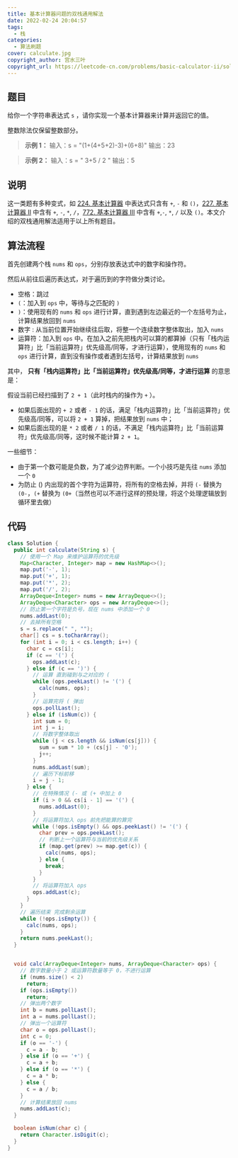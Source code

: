 ```yaml
---
title: 基本计算器问题的双栈通用解法
date: 2022-02-24 20:04:57
tags:
  - 栈
categories:
  - 算法刷题
cover: calculate.jpg
copyright_author: 宫水三叶
copyright_url: https://leetcode-cn.com/problems/basic-calculator-ii/solution/shi-yong-shuang-zhan-jie-jue-jiu-ji-biao-c65k/
---
```


## 题目

给你一个字符串表达式 `s` ，请你实现一个基本计算器来计算并返回它的值。

整数除法仅保留整数部分。

> **示例 1：**
> 输入：s = "(1+(4+5+2)-3)+(6+8)"
> 输出：23

> **示例 2：**
> 输入：s = " 3+5 / 2 "
> 输出：5

## 说明

这一类题有多种变式，如 [224. 基本计算器](https://leetcode-cn.com/problems/basic-calculator/) 中表达式只含有 `+`, `-` 和 `()`，[227. 基本计算器 II](https://leetcode-cn.com/problems/basic-calculator-ii/) 中含有 `+`, `-`, `*`, `/`，[772. 基本计算器 III](https://leetcode-cn.com/problems/basic-calculator-iii/) 中含有 `+`,`-`, `*`, `/` 以及 `()`。本文介绍的双栈通用解法适用于以上所有题目。

## 算法流程

首先创建两个栈 `nums` 和 `ops`，分别存放表达式中的数字和操作符。

然后从前往后遍历表达式，对于遍历到的字符做分类讨论。

- 空格：跳过
- `(`：加入到 `ops` 中，等待与之匹配的 `)`
- `)`：使用现有的 `nums` 和 `ops` 进行计算，直到遇到左边最近的一个左括号为止，计算结果放回到 `nums`
- 数字 : 从当前位置开始继续往后取，将整一个连续数字整体取出，加入 `nums`
- 运算符：加入到 `ops` 中。在加入之前先把栈内可以算的都算掉（只有「栈内运算符」比「当前运算符」优先级高/同等，才进行运算），使用现有的 `nums` 和 `ops` 进行计算，直到没有操作或者遇到左括号，计算结果放到 `nums`

其中， **只有「栈内运算符」比「当前运算符」优先级高/同等，才进行运算** 的意思是：

假设当前已经扫描到了 `2 + 1`（此时栈内的操作为 `+` ）。

- 如果后面出现的 `+ 2` 或者 `- 1` 的话，满足「栈内运算符」比「当前运算符」优先级高/同等，可以将 `2 + 1` 算掉，把结果放到 `nums` 中；
- 如果后面出现的是 `* 2` 或者 `/ 1` 的话，不满足「栈内运算符」比「当前运算符」优先级高/同等，这时候不能计算 `2 + 1`。

一些细节：

- 由于第一个数可能是负数，为了减少边界判断。一个小技巧是先往 `nums` 添加一个 `0`
- 为防止 () 内出现的首个字符为运算符，将所有的空格去掉，并将 `(-` 替换为 `(0-`，`(+` 替换为 `(0+`（当然也可以不进行这样的预处理，将这个处理逻辑放到循环里去做）

## 代码

```java
class Solution {
  public int calculate(String s) {
    // 使用一个 Map 来维护运算符的优先级
    Map<Character, Integer> map = new HashMap<>();
    map.put('-', 1);
    map.put('+', 1);
    map.put('*', 2);
    map.put('/', 2);
    ArrayDeque<Integer> nums = new ArrayDeque<>();
    ArrayDeque<Character> ops = new ArrayDeque<>();
    // 防止第一个字符是负号，现在 nums 中添加一个 0
    nums.addLast(0);
    // 去掉所有空格
    s = s.replace(" ", "");
    char[] cs = s.toCharArray();
    for (int i = 0; i < cs.length; i++) {
      char c = cs[i];
      if (c == '(') {
        ops.addLast(c);
      } else if (c == ')') {
        // 运算 直到碰到与之对应的 (
        while (ops.peekLast() != '(') {
          calc(nums, ops);
        }
        // 运算完将 ( 弹出
        ops.pollLast();
      } else if (isNum(c)) {
        int sum = 0;
        int j = i;
        // 将数字整体取出
        while (j < cs.length && isNum(cs[j])) {
          sum = sum * 10 + (cs[j] - '0');
          j++;
        }
        nums.addLast(sum);
        // 遍历下标前移
        i = j - 1;
      } else {
        // 在特殊情况 (- 或 (+ 中加上 0
        if (i > 0 && cs[i - 1] == '(') {
          nums.addLast(0);
        }
        // 将运算符加入 ops 前先把能算的算完
        while (!ops.isEmpty() && ops.peekLast() != '(') {
          char prev = ops.peekLast();
          // 判断上一个运算符与当前的优先级关系
          if (map.get(prev) >= map.get(c)) {
            calc(nums, ops);
          } else {
            break;
          }
        }
        // 将运算符加入 ops
        ops.addLast(c);
      }
    }
    // 遍历结束 完成剩余运算
    while (!ops.isEmpty()) {
      calc(nums, ops);
    }
    return nums.peekLast();
  }


  void calc(ArrayDeque<Integer> nums, ArrayDeque<Character> ops) {
    // 数字数量小于 2 或运算符数量等于 0，不进行运算
    if (nums.size() < 2)
      return;
    if (ops.isEmpty())
      return;
    // 弹出两个数字
    int b = nums.pollLast();
    int a = nums.pollLast();
    // 弹出一个运算符
    char o = ops.pollLast();
    int c = 0;
    if (o == '-') {
      c = a - b;
    } else if (o == '+') {
      c = a + b;
    } else if (o == '*') {
      c = a * b;
    } else {
      c = a / b;
    }
    // 计算结果放回 nums
    nums.addLast(c);
  }

  boolean isNum(char c) {
    return Character.isDigit(c);
  }
}
```
